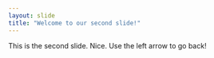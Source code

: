 ```yaml
---
layout: slide
title: "Welcome to our second slide!"
---
```

This is the second slide. Nice.
Use the left arrow to go back!
